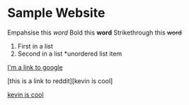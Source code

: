 # Sample Website

Empahsise this _word_
Bold this **word**
Strikethrough this ~~word~~

1. First in a list
2. Second in a list
  *unordered list item

[I'm a link to google](www.google.com "title text")

[this is a link to reddit][kevin is cool]

[kevin is cool](www.reddit.com)
